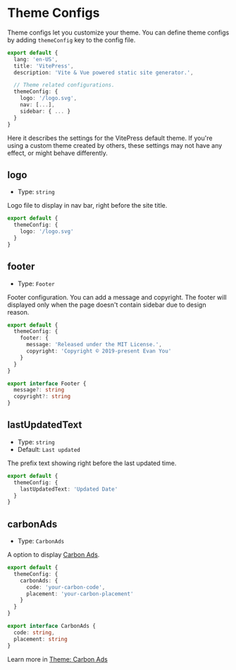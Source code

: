 # Theme Configs

Theme configs let you customize your theme. You can define theme configs by adding `themeConfig` key to the config file.

```ts
export default {
  lang: 'en-US',
  title: 'VitePress',
  description: 'Vite & Vue powered static site generator.',

  // Theme related configurations.
  themeConfig: {
    logo: '/logo.svg',
    nav: [...],
    sidebar: { ... }
  }
}
```

Here it describes the settings for the VitePress default theme. If you're using a custom theme created by others, these settings may not have any effect, or might behave differently.

## logo

- Type: `string`

Logo file to display in nav bar, right before the site title.

```ts
export default {
  themeConfig: {
    logo: '/logo.svg'
  }
}
```

## footer

- Type: `Footer`

Footer configuration. You can add a message and copyright. The footer will displayed only when the page doesn't contain sidebar due to design reason.

```ts
export default {
  themeConfig: {
    footer: {
      message: 'Released under the MIT License.',
      copyright: 'Copyright © 2019-present Evan You'
    }
  }
}
```

```ts
export interface Footer {
  message?: string
  copyright?: string
}
```

## lastUpdatedText

- Type: `string`
- Default: `Last updated`

The prefix text showing right before the last updated time.

```ts
export default {
  themeConfig: {
    lastUpdatedText: 'Updated Date'
  }
}
```

## carbonAds

- Type: `CarbonAds`

A option to display [Carbon Ads](https://www.carbonads.net/).

```ts
export default {
  themeConfig: {
    carbonAds: {
      code: 'your-carbon-code',
      placement: 'your-carbon-placement'
    }
  }
}
```

```ts
export interface CarbonAds {
  code: string,
  placement: string
}
```

Learn more in [Theme: Carbon Ads](../guide/theme-carbon-ads)
